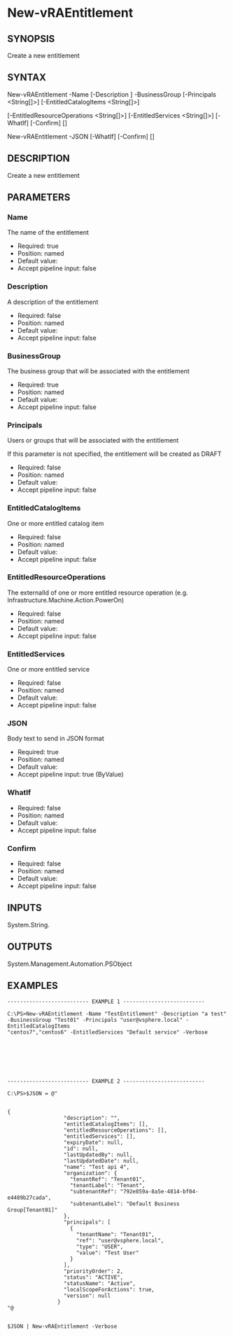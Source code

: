 # New-vRAEntitlement

## SYNOPSIS
    
Create a new entitlement

## SYNTAX
 New-vRAEntitlement -Name <String> [-Description <String>] -BusinessGroup <String> [-Principals <String[]>] [-EntitledCatalogItems <String[]>]  [-EntitledResourceOperations <String[]>] [-EntitledServices <String[]>] [-WhatIf] [-Confirm] [<CommonParameters>] New-vRAEntitlement -JSON <String> [-WhatIf] [-Confirm] [<CommonParameters>]    

## DESCRIPTION

Create a new entitlement

## PARAMETERS


### Name

The name of the entitlement
* Required: true
* Position: named
* Default value: 
* Accept pipeline input: false

### Description

A description of the entitlement
* Required: false
* Position: named
* Default value: 
* Accept pipeline input: false

### BusinessGroup

The business group that will be associated with the entitlement
* Required: true
* Position: named
* Default value: 
* Accept pipeline input: false

### Principals

Users or groups that will be associated with the entitlement

If this parameter is not specified, the entitlement will be created as DRAFT
* Required: false
* Position: named
* Default value: 
* Accept pipeline input: false

### EntitledCatalogItems

One or more entitled catalog item
* Required: false
* Position: named
* Default value: 
* Accept pipeline input: false

### EntitledResourceOperations

The externalId of one or more entitled resource operation (e.g. Infrastructure.Machine.Action.PowerOn)
* Required: false
* Position: named
* Default value: 
* Accept pipeline input: false

### EntitledServices

One or more entitled service
* Required: false
* Position: named
* Default value: 
* Accept pipeline input: false

### JSON

Body text to send in JSON format
* Required: true
* Position: named
* Default value: 
* Accept pipeline input: true (ByValue)

### WhatIf

* Required: false
* Position: named
* Default value: 
* Accept pipeline input: false

### Confirm

* Required: false
* Position: named
* Default value: 
* Accept pipeline input: false

## INPUTS

System.String.

## OUTPUTS

System.Management.Automation.PSObject

## EXAMPLES
```
-------------------------- EXAMPLE 1 --------------------------

C:\PS>New-vRAEntitlement -Name "TestEntitlement" -Description "a test" -BusinessGroup "Test01" -Principals "user@vsphere.local" -EntitledCatalogItems 
"centos7","centos6" -EntitledServices "Default service" -Verbose







-------------------------- EXAMPLE 2 --------------------------

C:\PS>$JSON = @"


{
                  "description": "",
                  "entitledCatalogItems": [],
                  "entitledResourceOperations": [],
                  "entitledServices": [],
                  "expiryDate": null,
                  "id": null,
                  "lastUpdatedBy": null,
                  "lastUpdatedDate": null,
                  "name": "Test api 4",
                  "organization": {
                    "tenantRef": "Tenant01",
                    "tenantLabel": "Tenant",
                    "subtenantRef": "792e859a-8a5e-4814-bf04-e4489b27cada",
                    "subtenantLabel": "Default Business Group[Tenant01]"
                  },
                  "principals": [
                    {
                      "tenantName": "Tenant01",
                      "ref": "user@vsphere.local",
                      "type": "USER",
                      "value": "Test User"
                    }
                  ],
                  "priorityOrder": 2,
                  "status": "ACTIVE",
                  "statusName": "Active",
                  "localScopeForActions": true,
                  "version": null
                }
"@


$JSON | New-vRAEntitlement -Verbose
```

